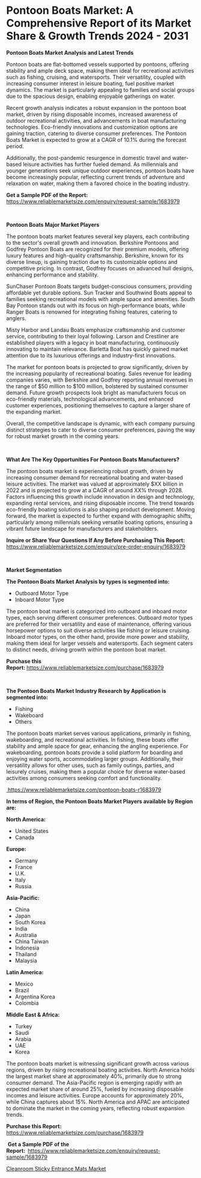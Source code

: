 <p><h1>Pontoon Boats Market: A Comprehensive Report of its Market Share & Growth Trends 2024 - 2031</h1></p><p><strong>Pontoon Boats Market Analysis and Latest Trends</strong></p>
<p><p>Pontoon boats are flat-bottomed vessels supported by pontoons, offering stability and ample deck space, making them ideal for recreational activities such as fishing, cruising, and watersports. Their versatility, coupled with increasing consumer interest in leisure boating, fuel positive market dynamics. The market is particularly appealing to families and social groups due to the spacious design, enabling enjoyable gatherings on water.</p><p>Recent growth analysis indicates a robust expansion in the pontoon boat market, driven by rising disposable incomes, increased awareness of outdoor recreational activities, and advancements in boat manufacturing technologies. Eco-friendly innovations and customization options are gaining traction, catering to diverse consumer preferences. The Pontoon Boats Market is expected to grow at a CAGR of 10.1% during the forecast period. </p><p>Additionally, the post-pandemic resurgence in domestic travel and water-based leisure activities has further fueled demand. As millennials and younger generations seek unique outdoor experiences, pontoon boats have become increasingly popular, reflecting current trends of adventure and relaxation on water, making them a favored choice in the boating industry.</p></p>
<p><strong>Get a Sample PDF of the Report:&nbsp;</strong> <a href="https://www.reliablemarketsize.com/enquiry/request-sample/1683979?utm_campaign=1911&utm_medium=2&utm_source=Github&utm_content=ia&utm_term=30122024&utm_id=pontoon-boats">https://www.reliablemarketsize.com/enquiry/request-sample/1683979</a></p>
<p>&nbsp;</p>
<p><strong>Pontoon Boats Major Market Players</strong></p>
<p><p>The pontoon boats market features several key players, each contributing to the sector's overall growth and innovation. Berkshire Pontoons and Godfrey Pontoon Boats are recognized for their premium models, offering luxury features and high-quality craftsmanship. Berkshire, known for its diverse lineup, is gaining traction due to its customizable options and competitive pricing. In contrast, Godfrey focuses on advanced hull designs, enhancing performance and stability.</p><p>SunChaser Pontoon Boats targets budget-conscious consumers, providing affordable yet durable options. Sun Tracker and Southwind Boats appeal to families seeking recreational models with ample space and amenities. South Bay Pontoon stands out with its focus on high-performance boats, while Ranger Boats is renowned for integrating fishing features, catering to anglers.</p><p>Misty Harbor and Landau Boats emphasize craftsmanship and customer service, contributing to their loyal following. Larson and Crestliner are established players with a legacy in boat manufacturing, continuously innovating to maintain relevance. Barletta Boat has quickly gained market attention due to its luxurious offerings and industry-first innovations.</p><p>The market for pontoon boats is projected to grow significantly, driven by the increasing popularity of recreational boating. Sales revenue for leading companies varies, with Berkshire and Godfrey reporting annual revenues in the range of $50 million to $100 million, bolstered by sustained consumer demand. Future growth prospects look bright as manufacturers focus on eco-friendly materials, technological advancements, and enhanced customer experiences, positioning themselves to capture a larger share of the expanding market.</p><p>Overall, the competitive landscape is dynamic, with each company pursuing distinct strategies to cater to diverse consumer preferences, paving the way for robust market growth in the coming years.</p></p>
<p>&nbsp;</p>
<p><strong>What Are The Key Opportunities For Pontoon Boats Manufacturers?</strong></p>
<p><p>The pontoon boats market is experiencing robust growth, driven by increasing consumer demand for recreational boating and water-based leisure activities. The market was valued at approximately $XX billion in 2022 and is projected to grow at a CAGR of around XX% through 2028. Factors influencing this growth include innovation in design and technology, expanding rental services, and rising disposable income. The trend towards eco-friendly boating solutions is also shaping product development. Moving forward, the market is expected to further expand with demographic shifts, particularly among millennials seeking versatile boating options, ensuring a vibrant future landscape for manufacturers and stakeholders.</p></p>
<p><strong>Inquire or Share Your Questions If Any Before Purchasing This Report:</strong> <a href="https://www.reliablemarketsize.com/enquiry/pre-order-enquiry/1683979?utm_campaign=1911&utm_medium=2&utm_source=Github&utm_content=ia&utm_term=30122024&utm_id=pontoon-boats">https://www.reliablemarketsize.com/enquiry/pre-order-enquiry/1683979</a></p>
<p>&nbsp;</p>
<p><strong>Market Segmentation</strong></p>
<p><strong>The Pontoon Boats Market Analysis by types is segmented into:</strong></p>
<p><ul><li>Outboard Motor Type</li><li>Inboard Motor Type</li></ul></p>
<p><p>The pontoon boat market is categorized into outboard and inboard motor types, each serving different consumer preferences. Outboard motor types are preferred for their versatility and ease of maintenance, offering various horsepower options to suit diverse activities like fishing or leisure cruising. Inboard motor types, on the other hand, provide more power and stability, making them ideal for larger vessels and watersports. Each segment caters to distinct needs, driving growth within the pontoon boat market.</p></p>
<p><strong>Purchase this Report:&nbsp;</strong><a href="https://www.reliablemarketsize.com/purchase/1683979?utm_campaign=1911&utm_medium=2&utm_source=Github&utm_content=ia&utm_term=30122024&utm_id=pontoon-boats">https://www.reliablemarketsize.com/purchase/1683979</a></p>
<p>&nbsp;</p>
<p><strong>The Pontoon Boats Market Industry Research by Application is segmented into:</strong></p>
<p><ul><li>Fishing</li><li>Wakeboard</li><li>Others</li></ul></p>
<p><p>The pontoon boats market serves various applications, primarily in fishing, wakeboarding, and recreational activities. In fishing, these boats offer stability and ample space for gear, enhancing the angling experience. For wakeboarding, pontoon boats provide a solid platform for boarding and enjoying water sports, accommodating larger groups. Additionally, their versatility allows for other uses, such as family outings, parties, and leisurely cruises, making them a popular choice for diverse water-based activities among consumers seeking comfort and functionality.</p></p>
<p><a href="https://www.reliablemarketsize.com/pontoon-boats-r1683979?utm_campaign=1911&utm_medium=2&utm_source=Github&utm_content=ia&utm_term=30122024&utm_id=pontoon-boats">&nbsp;https://www.reliablemarketsize.com/pontoon-boats-r1683979</a></p>
<p><strong>In terms of Region, the Pontoon Boats Market Players available by Region are:</strong></p>
<p>
    <p> <strong> North America: </strong>
        <ul>
            <li>United States</li>
            <li>Canada</li>
        </ul>
        </p> 
    <p> <strong> Europe: </strong>
        <ul>
            <li>Germany</li>
            <li>France</li>
            <li>U.K.</li>
            <li>Italy</li>
            <li>Russia</li>
        </ul>
        </p> 
    <p> <strong> Asia-Pacific: </strong>
        <ul>
            <li>China</li>
            <li>Japan</li>
            <li>South Korea</li>
            <li>India</li>
            <li>Australia</li>
            <li>China Taiwan</li>
            <li>Indonesia</li>
            <li>Thailand</li>
            <li>Malaysia</li>
        </ul>
        </p> 
    <p> <strong> Latin America: </strong>
        <ul>
            <li>Mexico</li>
            <li>Brazil</li>
            <li>Argentina Korea</li>
            <li>Colombia</li>
        </ul>
        </p> 
    <p> <strong> Middle East & Africa: </strong>
        <ul>
            <li>Turkey</li>
            <li>Saudi</li>
            <li>Arabia</li>
            <li>UAE</li>
            <li>Korea</li>
        </ul>
    </p>
    </p>
<p><p>The pontoon boats market is witnessing significant growth across various regions, driven by rising recreational boating activities. North America holds the largest market share at approximately 40%, primarily due to strong consumer demand. The Asia-Pacific region is emerging rapidly with an expected market share of around 25%, fueled by increasing disposable incomes and leisure activities. Europe accounts for approximately 20%, while China captures about 15%. North America and APAC are anticipated to dominate the market in the coming years, reflecting robust expansion trends.</p></p>
<p><strong>Purchase this Report: </strong><a href="https://www.reliablemarketsize.com/purchase/1683979?utm_campaign=1911&utm_medium=2&utm_source=Github&utm_content=ia&utm_term=30122024&utm_id=pontoon-boats">https://www.reliablemarketsize.com/purchase/1683979</a></p>
<p>&nbsp;<strong>Get a Sample PDF of the Report:&nbsp;&nbsp;</strong><a href="https://www.reliablemarketsize.com/enquiry/request-sample/1683979?utm_campaign=1911&utm_medium=2&utm_source=Github&utm_content=ia&utm_term=30122024&utm_id=pontoon-boats">https://www.reliablemarketsize.com/enquiry/request-sample/1683979</a></p>
<p><strong></strong></p>
<p><p><a href="https://github.com/gulaimolin/Market-Research-Report-List-6/blob/main/cleanroom-sticky-entrance-mats-market.md?utm_campaign=1911&utm_medium=2&utm_source=Github&utm_content=ia&utm_term=30122024&utm_id=pontoon-boats">Cleanroom Sticky Entrance Mats Market</a></p></p>